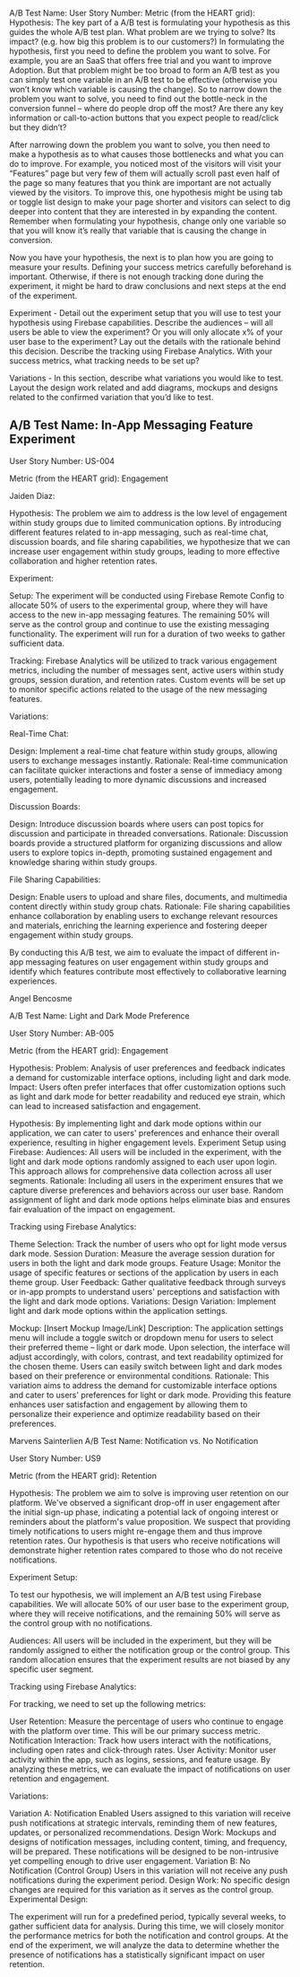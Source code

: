 A/B Test Name:
User Story Number:
Metric (from the HEART grid):
Hypothesis: The key part of a A/B test is formulating your hypothesis as this guides the whole A/B test plan. What problem are we trying to solve? Its impact? (e.g. how big this problem is to our customers?) In formulating the hypothesis, first you need to define the problem you want to solve. For example, you are an SaaS that offers free trial and you want to improve Adoption. But that problem might be too broad to form an A/B test as you can simply test one variable in an A/B test to be effective (otherwise you won’t know which variable is causing the change). So to narrow down the problem you want to solve, you need to find out the bottle-neck in the conversion funnel – where do people drop off the most? Are there any key information or call-to-action buttons that you expect people to read/click but they didn’t? 

After narrowing down the problem you want to solve, you then need to make a hypothesis as to what causes those bottlenecks and what you can do to improve. For example, you noticed most of the visitors will visit your “Features” page but very few of them will actually scroll past even half of the page so many features that you think are important are not actually viewed by the visitors. To improve this, one hypothesis might be using tab or toggle list design to make your page shorter and visitors can select to dig deeper into content that they are interested in by expanding the content. Remember when formulating your hypothesis, change only one variable so that you will know it’s really that variable that is causing the change in conversion.

Now you have your hypothesis, the next is to plan how you are going to measure your results. Defining your success metrics carefully beforehand is important. Otherwise, if there is not enough tracking done during the experiment, it might be hard to draw conclusions and next steps at the end of the experiment.

Experiment - Detail out the experiment setup that you will use to test your hypothesis using Firebase capabilities. Describe the audiences – will all users be able to view the experiment? Or you will only allocate x% of your user base to the experiment? Lay out the details with the rationale behind this decision. Describe the tracking using Firebase Analytics. With your success metrics, what tracking needs to be set up? 

Variations - In this section, describe what variations you would like to test. Layout the design work related and add diagrams, mockups and designs related to the confirmed variation that you’d like to test.

## A/B Test Name: In-App Messaging Feature Experiment
User Story Number: US-004

Metric (from the HEART grid): Engagement


Jaiden Diaz:

Hypothesis: The problem we aim to address is the low level of engagement within study groups due to limited communication options. By introducing different features related to in-app messaging, such as real-time chat, discussion boards, and file sharing capabilities, we hypothesize that we can increase user engagement within study groups, leading to more effective collaboration and higher retention rates.

Experiment:

Setup: The experiment will be conducted using Firebase Remote Config to allocate 50% of users to the experimental group, where they will have access to the new in-app messaging features. The remaining 50% will serve as the control group and continue to use the existing messaging functionality. The experiment will run for a duration of two weeks to gather sufficient data.

Tracking: Firebase Analytics will be utilized to track various engagement metrics, including the number of messages sent, active users within study groups, session duration, and retention rates. Custom events will be set up to monitor specific actions related to the usage of the new messaging features.

Variations:

Real-Time Chat:

Design: Implement a real-time chat feature within study groups, allowing users to exchange messages instantly.
Rationale: Real-time communication can facilitate quicker interactions and foster a sense of immediacy among users, potentially leading to more dynamic discussions and increased engagement.

Discussion Boards:


Design: Introduce discussion boards where users can post topics for discussion and participate in threaded conversations.
Rationale: Discussion boards provide a structured platform for organizing discussions and allow users to explore topics in-depth, promoting sustained engagement and knowledge sharing within study groups.

File Sharing Capabilities:


Design: Enable users to upload and share files, documents, and multimedia content directly within study group chats.
Rationale: File sharing capabilities enhance collaboration by enabling users to exchange relevant resources and materials, enriching the learning experience and fostering deeper engagement within study groups.

By conducting this A/B test, we aim to evaluate the impact of different in-app messaging features on user engagement within study groups and identify which features contribute most effectively to collaborative learning experiences.


Angel Bencosme

A/B Test Name: Light and Dark Mode Preference

User Story Number: AB-005

Metric (from the HEART grid): Engagement

Hypothesis:
Problem: Analysis of user preferences and feedback indicates a demand for customizable interface options, including light and dark mode.
Impact: Users often prefer interfaces that offer customization options such as light and dark mode for better readability and reduced eye strain, which can lead to increased satisfaction and engagement.

Hypothesis: By implementing light and dark mode options within our application, we can cater to users' preferences and enhance their overall experience, resulting in higher engagement levels.
Experiment Setup using Firebase:
Audiences: All users will be included in the experiment, with the light and dark mode options randomly assigned to each user upon login. This approach allows for comprehensive data collection across all user segments.
Rationale: Including all users in the experiment ensures that we capture diverse preferences and behaviors across our user base. Random assignment of light and dark mode options helps eliminate bias and ensures fair evaluation of the impact on engagement.

Tracking using Firebase Analytics:

Theme Selection: Track the number of users who opt for light mode versus dark mode.
Session Duration: Measure the average session duration for users in both the light and dark mode groups.
Feature Usage: Monitor the usage of specific features or sections of the application by users in each theme group.
User Feedback: Gather qualitative feedback through surveys or in-app prompts to understand users' perceptions and satisfaction with the light and dark mode options.
Variations:
Design Variation: Implement light and dark mode options within the application settings.

Mockup: [Insert Mockup Image/Link]
Description: The application settings menu will include a toggle switch or dropdown menu for users to select their preferred theme – light or dark mode. Upon selection, the interface will adjust accordingly, with colors, contrast, and text readability optimized for the chosen theme. Users can easily switch between light and dark modes based on their preference or environmental conditions.
Rationale: This variation aims to address the demand for customizable interface options and cater to users' preferences for light or dark mode. Providing this feature enhances user satisfaction and engagement by allowing them to personalize their experience and optimize readability based on their preferences.

Marvens Sainterlien
A/B Test Name: Notification vs. No Notification

User Story Number: US9

Metric (from the HEART grid): Retention

Hypothesis: The problem we aim to solve is improving user retention on our platform. We've observed a significant drop-off in user engagement after the initial sign-up phase, indicating a potential lack of ongoing interest or reminders about the platform's value proposition. We suspect that providing timely notifications to users might re-engage them and thus improve retention rates. Our hypothesis is that users who receive notifications will demonstrate higher retention rates compared to those who do not receive notifications.

Experiment Setup:

To test our hypothesis, we will implement an A/B test using Firebase capabilities. We will allocate 50% of our user base to the experiment group, where they will receive notifications, and the remaining 50% will serve as the control group with no notifications.

Audiences: All users will be included in the experiment, but they will be randomly assigned to either the notification group or the control group. This random allocation ensures that the experiment results are not biased by any specific user segment.

Tracking using Firebase Analytics:

For tracking, we need to set up the following metrics:

User Retention: Measure the percentage of users who continue to engage with the platform over time. This will be our primary success metric.
Notification Interaction: Track how users interact with the notifications, including open rates and click-through rates.
User Activity: Monitor user activity within the app, such as logins, sessions, and feature usage.
By analyzing these metrics, we can evaluate the impact of notifications on user retention and engagement.

Variations:

Variation A: Notification Enabled
Users assigned to this variation will receive push notifications at strategic intervals, reminding them of new features, updates, or personalized recommendations.
Design Work: Mockups and designs of notification messages, including content, timing, and frequency, will be prepared. These notifications will be designed to be non-intrusive yet compelling enough to drive user engagement.
Variation B: No Notification (Control Group)
Users in this variation will not receive any push notifications during the experiment period.
Design Work: No specific design changes are required for this variation as it serves as the control group.
Experimental Design:

The experiment will run for a predefined period, typically several weeks, to gather sufficient data for analysis. During this time, we will closely monitor the performance metrics for both the notification and control groups. At the end of the experiment, we will analyze the data to determine whether the presence of notifications has a statistically significant impact on user retention.

